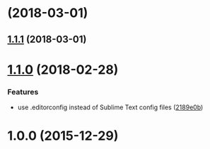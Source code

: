 <a name=""></a>
# [](https://gitlab.com/tigris-webdev/mezzy/compare/v1.1.1...v) (2018-03-01)



<a name="1.1.1"></a>
## [1.1.1](https://gitlab.com/tigris-webdev/mezzy/compare/v1.1.0...v1.1.1) (2018-03-01)



<a name="1.1.0"></a>
# [1.1.0](https://gitlab.com/tigris-webdev/mezzy/compare/v1.0.0...v1.1.0) (2018-02-28)


### Features

* use .editorconfig instead of Sublime Text config files ([2189e0b](https://gitlab.com/tigris-webdev/mezzy/commit/2189e0b))



<a name="1.0.0"></a>
# 1.0.0 (2015-12-29)



